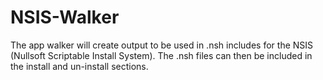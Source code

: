 # NSIS-Walker
The app walker will create output to be used in .nsh includes for    the NSIS (Nullsoft Scriptable Install System).  The .nsh files can then be    included in the install and un-install sections.
